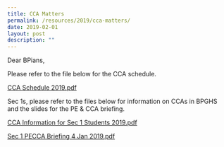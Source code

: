 ```yaml
---
title: CCA Matters
permalink: /resources/2019/cca-matters/
date: 2019-02-01
layout: post
description: ""
---
```

Dear BPians,

  

Please refer to the file below for the CCA schedule.

[CCA Schedule 2019.pdf](/files/CCA%20Schedule%202019%20.pdf)

  

Sec 1s, please refer to the files below for information on CCAs in BPGHS and the slides for the PE & CCA briefing.

[CCA Information for Sec 1 Students 2019.pdf](/files/CCA%20Information%20for%20Sec%201%20Students%202019.pdf)

[Sec 1 PECCA Briefing 4 Jan 2019.pdf](/files/Sec%201%20PECCA%20Briefing%204%20Jan%202019.pdf)